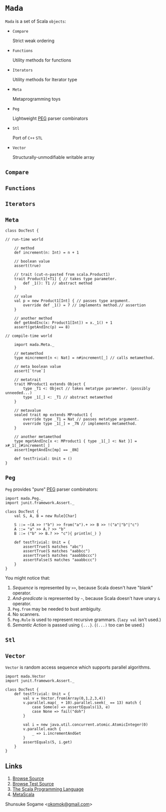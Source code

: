 # `Mada`

`Mada` is a set of Scala `objects`:

- `Compare`

    Strict weak ordering

- `Functions`

    Utility methods for functions

- `Iterators`

    Utility methods for Iterator type

- `Meta`

    Metaprogramming toys

- `Peg`

    Lightweight [PEG] parser combinators

- `Stl`

    Port of `C++` `STL`

- `Vector`

    Structurally-unmodifiable writable array



## `Compare`



## `Functions`



## `Iterators`



## `Meta`

    class DocTest {

    // run-time world

        // method
        def increment(n: Int) = n + 1

        // boolean value
        assert(true)

        // trait (cut-n-pasted from scala.Product1)
        trait Product1[+T1] { // takes type parameter.
            def _1(): T1 // abstract method
        }

        // value
        val p = new Product1[Int] { // passes type argument.
            override def _1() = 7 // implements method.// assertion
        }

        // another method
        def getAndInc(x: Product1[Int]) = x._1() + 1
        assert(getAndInc(p) == 8)

    // compile-time world

        import mada.Meta._

        // metamethod
        type mincrement[n <: Nat] = n#increment[_] // calls metamethod.

        // meta boolean value
        assert[`true`]

        // metatrait
        trait MProduct1 extends Object {
            type _T1 <: Object // takes metatype parameter. (possibly unneeded...)
            type _1[_] <: _T1 // abstract metamethod
        }

        // metavalue
        sealed trait mp extends MProduct1 {
            override type _T1 = Nat // passes metatype argument.
            override type _1[_] = _7N // implements metamethod.
        }

        // another metamethod
        type mgetAndInc[x <: MProduct1 { type _1[_] <: Nat }] = x#_1[_]#increment[_]
        assert[mgetAndInc[mp] == _8N]

        def testTrivial: Unit = ()
    }



## `Peg`

`Peg` provides "pure" [PEG] parser combinators:

    import mada.Peg._
    import junit.framework.Assert._

    class DocTest {
        val S, A, B = new Rule[Char]

        S ::= ~(A >> !"b") >> from("a").+ >> B >> !("a"|"b"|"c")
        A ::= "a" >> A.? >> "b"
        B ::= ("b" >> B.? >> "c"){ println(_) }

        def testTrivial: Unit = {
            assertTrue(S matches "abc")
            assertTrue(S matches "aabbcc")
            assertTrue(S matches "aaabbbccc")
            assertFalse(S matches "aaabbccc")
        }
    }

You might notice that:

1. *Sequence* is represented by `>>`, because Scala doesn't have "blank" operator.
1. *And-predicate* is represented by `~`, because Scala doesn't have unary `&` operator.
1. `Peg.from` may be needed to bust ambiguity.
1. No scanners.
1. `Peg.Rule` is used to represent recursive grammars. (`lazy val` isn't used.)
1. *Semantic Action* is passed using `{...}`. (`(...)` too can be used.)



## `Stl`



## `Vector`

`Vector` is random access sequence which supports parallel algorithms.

    import mada.Vector
    import junit.framework.Assert._

    class DocTest {
        def testTrivial: Unit = {
            val v = Vector.from(Array(0,1,2,3,4))
            v.parallel.map(_ + 10).parallel.seek(_ == 13) match {
                case Some(e) => assertEquals(13, e)
                case None => fail("doh")
            }

            val i = new java.util.concurrent.atomic.AtomicInteger(0)
            v.parallel.each {
                _ => i.incrementAndGet
            }
            assertEquals(5, i.get)
        }
    }



## Links

1. [Browse Source]
1. [Browse Test Source]
1. [The Scala Programming Language]
1. [MetaScala]



Shunsuke Sogame <<okomok@gmail.com>>



[MIT License]: http://www.opensource.org/licenses/mit-license.php "MIT License"
[Browse Source]: http://github.com/okomok/mada/tree/master/src/main/scala/mada "Browse Source"
[Browse Test Source]: http://github.com/okomok/mada/tree/master/src/test/scala/madatest "Browse Test Source"
[The Scala Programming Language]: http://www.scala-lang.org/ "The Scala Programming Language"
[PEG]: http://en.wikipedia.org/wiki/Parsing_expression_grammar "PEG"
[MetaScala]: http://www.assembla.com/wiki/show/metascala

